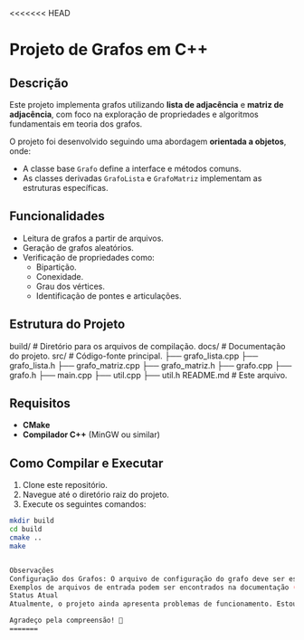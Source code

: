 <<<<<<< HEAD
# Projeto de Grafos em C++

## Descrição
Este projeto implementa grafos utilizando **lista de adjacência** e **matriz de adjacência**, com foco na exploração de propriedades e algoritmos fundamentais em teoria dos grafos.

O projeto foi desenvolvido seguindo uma abordagem **orientada a objetos**, onde:
- A classe base `Grafo` define a interface e métodos comuns.
- As classes derivadas `GrafoLista` e `GrafoMatriz` implementam as estruturas específicas.

## Funcionalidades
- Leitura de grafos a partir de arquivos.
- Geração de grafos aleatórios.
- Verificação de propriedades como:
  - Bipartição.
  - Conexidade.
  - Grau dos vértices.
  - Identificação de pontes e articulações.

## Estrutura do Projeto
build/ # Diretório para os arquivos de compilação. docs/ # Documentação do projeto. src/ # Código-fonte principal. ├── grafo_lista.cpp ├── grafo_lista.h ├── grafo_matriz.cpp ├── grafo_matriz.h ├── grafo.cpp ├── grafo.h ├── main.cpp ├── util.cpp ├── util.h README.md # Este arquivo.


## Requisitos
- **CMake**
- **Compilador C++** (MinGW ou similar)

## Como Compilar e Executar
1. Clone este repositório.
2. Navegue até o diretório raiz do projeto.
3. Execute os seguintes comandos:

```bash
mkdir build
cd build
cmake ..
make


Observações
Configuração dos Grafos: O arquivo de configuração do grafo deve ser especificado no código principal (main.cpp). Certifique-se de que ele esteja no formato esperado.
Exemplos de arquivos de entrada podem ser encontrados na documentação (docs/).
Status Atual
Atualmente, o projeto ainda apresenta problemas de funcionamento. Estou trabalhando ativamente para corrigir os erros e melhorar a estabilidade da aplicação.

Agradeço pela compreensão! 🚀
=======
